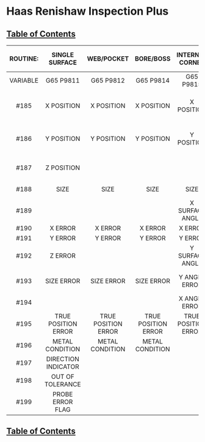 # Haas Renishaw Inspection Plus

## [Table of Contents](https://github.com/ZapCon1/KnowledgeBase.git)

| ROUTINE: |    SINGLE SURFACE   |      WEB/POCKET     |      BORE/BOSS      |   INTERNAL CORNER   |   EXTERNAL CORNER   |   4TH AXIS   | XY ANGLE MEASURE |       PCD BORE      |   STOCK ALLOWANCE   |  ANGLE SINGLE SURFACE |   ANGLE WEB/POCKET  |  3 POINT BORE/BOSS  |   FEATURE TO FEATURE   |
|:--------:|:-------------------:|:-------------------:|:-------------------:|:-------------------:|:-------------------:|:------------:|:----------------:|:-------------------:|:-------------------:|:---------------------:|:-------------------:|:-------------------:|:----------------------:|
| VARIABLE |      G65 P9811      |      G65 P9812      |      G65 P9814      |      G65 P9815      |      G65 P9816      | G65 P9817/18 |     G65 P9843    |      G65 P9819      |       G65P9820      |       G65 P9821       |      G65 P9822      |      G65 P9823      |        G65 P9834       |
|   #185   |      X POSITION     |      X POSITION     |      X POSITION     |      X POSITION     |      X POSITION     |              |                  |      X POSITION     |                     | X POSITION FROM START |      X POSITION     |      X POSITION     | X INCREMENTAL DISTANCE |
|   #186   |      Y POSITION     |      Y POSITION     |      Y POSITION     |      Y POSITION     |      Y POSITION     |              |                  |      Y POSITION     |                     | Y POSITION FROM START |      Y POSITION     |      Y POSITION     | Y INCREMENTAL DISTANCE |
|   #187   |      Z POSITION     |                     |                     |                     |                     |              |                  |                     |                     |                       |                     |                     | Z INCREMENTAL DISTANCE |
|   #188   |         SIZE        |         SIZE        |         SIZE        |         SIZE        |                     |              |                  |         SIZE        |                     |    SIZE FROM START    |         SIZE        |         SIZE        |    MINIMUM DISTANCE    |
|   #189   |                     |                     |                     |   X SURFACE ANGLE   |   X SURFACE ANGLE   |   4TH ANGLE  |       ANGLE      |        ANGLE        |                     |                       |                     |                     |          ANGLE         |
|   #190   |       X ERROR       |       X ERROR       |       X ERROR       |       X ERROR       |       X ERROR       |              |                  |       X ERROR       |                     |        X ERROR        |       X ERROR       |       X ERROR       |         X ERROR        |
|   #191   |       Y ERROR       |       Y ERROR       |       Y ERROR       |       Y ERROR       |       Y ERROR       |              |                  |       Y ERROR       |                     |        Y ERROR        |       Y ERROR       |       Y ERROR       |         Y ERROR        |
|   #192   |       Z ERROR       |                     |                     |   Y SURFACE ANGLE   |   Y SURFACE ANGLE   |              |                  |      PCD ERROR      |                     |                       |                     |                     |         Z ERROR        |
|   #193   |      SIZE ERROR     |      SIZE ERROR     |      SIZE ERROR     |    Y ANGLE ERROR    |    Y ANGLE ERROR    | HEIGHT ERROR |   HEIGHT ERROR   |      SIZE ERROR     |                     |       SIZE ERROR      |      SIZE ERROR     |      SIZE ERROR     | MINIMUM DISTANCE ERROR |
|   #194   |                     |                     |                     |    X ANGLE ERROR    |    X ANGLE ERROR    |  ANGLE ERROR |    ANGLE ERROR   |     ANGLE ERROR     |    MAXIMUM VALUE    |                       |                     |                     |       ANGLE ERROR      |
|   #195   | TRUE POSITION ERROR | TRUE POSITION ERROR | TRUE POSITION ERROR | TRUE POSITION ERROR | TRUE POSITION ERROR |              |                  | TRUE POSITION ERROR | TRUE POSITION ERROR |  TRUE POSITION ERROR  | TRUE POSITION ERROR | TRUE POSITION ERROR |   TRUE POSITION ERROR  |
|   #196   |   METAL CONDITION   |   METAL CONDITION   |   METAL CONDITION   |                     |                     |              |                  |   METAL CONDITION   |  VARIATION (STOCK)  |    METAL CONDITION    |   METAL CONDITION   |   METAL CONDITION   |     METAL CONDITION    |
|   #197   | DIRECTION INDICATOR |                     |                     |                     |                     |              |                  |     HOLE NUMBER     |                     |  DIRECTION INDICATOR  |                     |                     |                        |
|   #198   |   OUT OF TOLERANCE  |                     |                     |                     |                     |              |                  |                     |                     |                       |                     |                     |                        |
|   #199   |   PROBE ERROR FLAG  |                     |                     |                     |                     |              |                  |                     |                     |                       |                     |                     |                        |

## [Table of Contents](https://github.com/ZapCon1/KnowledgeBase.git)
